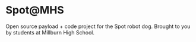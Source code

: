 # Spot@MHS
Open source payload + code project for the Spot robot dog. Brought to you by students at Millburn High School.
